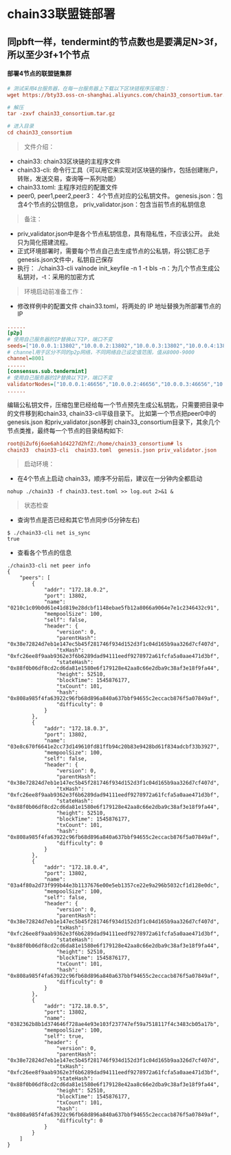 # chain33联盟链部署
## 同pbft一样，tendermint的节点数也是要满足N>3f，所以至少3f+1个节点

#### 部署4节点的联盟链集群

```ini
# 测试采用4台服务器，在每一台服务器上下载以下区块链程序压缩包：
wget https://bty33.oss-cn-shanghai.aliyuncs.com/chain33_consortium.tar.gz

# 解压
tar -zxvf chain33_consortium.tar.gz

# 进入目录
cd chain33_consortium
```

> 文件介绍：
- chain33:   chain33区块链的主程序文件
- chain33-cli: 命令行工具（可以用它来实现对区块链的操作，包括创建账户，转账，发送交易，查询等一系列功能）
- chain33.toml: 主程序对应的配置文件
- peer0, peer1,peer2,peer3： 4个节点对应的公私钥文件。 genesis.json：包含4个节点的公钥信息， priv_validator.json：包含当前节点的私钥信息

> 备注：
- priv_validator.json中是各个节点私钥信息，具有隐私性，不应该公开。 此处只为简化搭建流程。
- 正式环境部署时，需要每个节点自己去生成节点的公私钥，将公钥汇总于genesis.json文件中，私钥自己保存
- 执行： ./chain33-cli valnode init_keyfile -n 1 -t bls    -n：为几个节点生成公私钥对，-t：采用的加密方式


> 环境启动前准备工作：
- 修改样例中的配置文件 chain33.toml，将两处的 IP 地址替换为所部署节点的 IP

```ini
......
[p2p]
# 使用自己服务器的IP替换以下IP，端口不变
seeds=["10.0.0.1:13802","10.0.0.2:13802","10.0.0.3:13802","10.0.0.4:13802"]
# channel用于区分不同的p2p网络，不同网络自己设定值范围，值从8000-9000 
channel=8001
......
[consensus.sub.tendermint]
# 使用自己服务器的IP替换以下IP，端口不变
validatorNodes=["10.0.0.1:46656","10.0.0.2:46656","10.0.0.3:46656","10.0.0.4:46656"]
......
```

编辑公私钥文件，压缩包里已经给每一个节点预先生成公私钥匙，只需要把目录中的文件移到和chain33, chain33-cli平级目录下。
比如第一个节点把peer0中的genesis.json 和priv_validator.json移到 chain33_consortium目录下，其余几个节点类推，最终每一个节点的目录结构如下:
```ini
root@iZuf6j6oe6ah1d4227d2hfZ:/home/chain33_consortium# ls
chain33  chain33-cli  chain33.toml  genesis.json priv_validator.json
```

> 启动环境：
- 在4个节点上启动 chain33，顺序不分前后，建议在一分钟内全都启动

```shell
nohup ./chain33 -f chain33.test.toml >> log.out 2>&1 &
```


> 状态检查
- 查询节点是否已经和其它节点同步(5分钟左右)
```shell
$ ./chain33-cli net is_sync
true
```

- 查看各个节点的信息
```shell
./chain33-cli net peer info
{
    "peers": [
        {
            "addr": "172.18.0.2",
            "port": 13802,
            "name": "0210c1c09b0d61e41d819e28dcbf1148ebae5fb12a8066a9064e7e1c2346432c91",
            "mempoolSize": 100,
            "self": false,
            "header": {
                "version": 0,
                "parentHash": "0x38e72824d7eb1e147ec5b45f281746f934d152d3f1c04d165b9aa326d7cf407d",
                "txHash": "0xfc26ee8f9aab9362e3f6b6289dad94111eedf9278972a61fcfa5a0aae471d3bf",
                "stateHash": "0x88f0b06df8cd2cd6da81e1580e6f179128e42aa8c66e2dba9c38af3e18f9fa44",
                "height": 52510,
                "blockTime": 1545876177,
                "txCount": 101,
                "hash": "0x808a985f4fa63922c96fb68d896a840a637bbf94655c2eccacb876f5a07849af",
                "difficulty": 0
            }
        },
        {
            "addr": "172.18.0.3",
            "port": 13802,
            "name": "03e8c670f6641e2cc73d149610fd81ffb94c20b83e9428bd61f834adcbf33b3927",
            "mempoolSize": 100,
            "self": false,
            "header": {
                "version": 0,
                "parentHash": "0x38e72824d7eb1e147ec5b45f281746f934d152d3f1c04d165b9aa326d7cf407d",
                "txHash": "0xfc26ee8f9aab9362e3f6b6289dad94111eedf9278972a61fcfa5a0aae471d3bf",
                "stateHash": "0x88f0b06df8cd2cd6da81e1580e6f179128e42aa8c66e2dba9c38af3e18f9fa44",
                "height": 52510,
                "blockTime": 1545876177,
                "txCount": 101,
                "hash": "0x808a985f4fa63922c96fb68d896a840a637bbf94655c2eccacb876f5a07849af",
                "difficulty": 0
            }
        },
        {
            "addr": "172.18.0.4",
            "port": 13802,
            "name": "03a4f80a2d73f999b44e3b1137676e00e5eb1357ce22e9a296b5032cf1d128e0dc",
            "mempoolSize": 100,
            "self": false,
            "header": {
                "version": 0,
                "parentHash": "0x38e72824d7eb1e147ec5b45f281746f934d152d3f1c04d165b9aa326d7cf407d",
                "txHash": "0xfc26ee8f9aab9362e3f6b6289dad94111eedf9278972a61fcfa5a0aae471d3bf",
                "stateHash": "0x88f0b06df8cd2cd6da81e1580e6f179128e42aa8c66e2dba9c38af3e18f9fa44",
                "height": 52510,
                "blockTime": 1545876177,
                "txCount": 101,
                "hash": "0x808a985f4fa63922c96fb68d896a840a637bbf94655c2eccacb876f5a07849af",
                "difficulty": 0
            }
        },
        {
            "addr": "172.18.0.5",
            "port": 13802,
            "name": "0382362b8b1d374646f728ae4e93e103f237747ef59a7518117f4c3483cb05a17b",
            "mempoolSize": 100,
            "self": true,
            "header": {
                "version": 0,
                "parentHash": "0x38e72824d7eb1e147ec5b45f281746f934d152d3f1c04d165b9aa326d7cf407d",
                "txHash": "0xfc26ee8f9aab9362e3f6b6289dad94111eedf9278972a61fcfa5a0aae471d3bf",
                "stateHash": "0x88f0b06df8cd2cd6da81e1580e6f179128e42aa8c66e2dba9c38af3e18f9fa44",
                "height": 52510,
                "blockTime": 1545876177,
                "txCount": 101,
                "hash": "0x808a985f4fa63922c96fb68d896a840a637bbf94655c2eccacb876f5a07849af",
                "difficulty": 0
            }
        }
    ]
}
```
